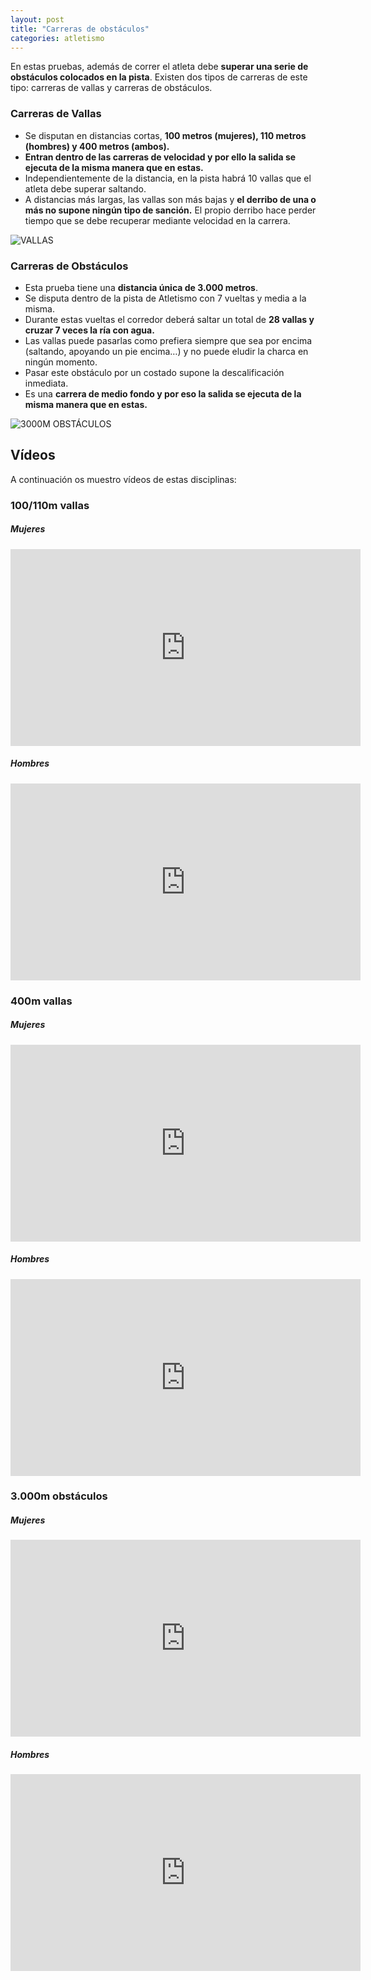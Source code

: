 ```yaml
---
layout: post
title: "Carreras de obstáculos"
categories: atletismo
---
```


En estas pruebas, además de correr el atleta debe **superar una serie de obstáculos colocados en la pista**. Existen dos tipos de carreras de este tipo: carreras de vallas y carreras de obstáculos.

### Carreras de Vallas

* Se disputan en distancias cortas, **100 metros (mujeres), 110 metros (hombres) y 400 metros (ambos).** 
* **Entran dentro de las carreras de velocidad y por ello la salida se ejecuta de la misma manera que en estas.**
* Independientemente de la distancia, en la pista habrá 10 vallas que el atleta debe superar saltando. 
* A distancias más largas, las vallas son más bajas y **el derribo de una o más no supone ningún tipo de sanción.** El propio derribo hace perder tiempo que se debe recuperar mediante velocidad en la carrera.

![VALLAS](https://danieledufis.github.io/images_text/atletismo_vallas.jpg)

### Carreras de Obstáculos

* Esta prueba tiene una **distancia única de 3.000 metros**. 
* Se disputa dentro de la pista de Atletismo con 7 vueltas y media a la misma. 
* Durante estas vueltas el corredor deberá saltar un total de **28 vallas y cruzar 7 veces la ría con agua.**
* Las vallas puede pasarlas como prefiera siempre que sea por encima (saltando, apoyando un pie encima…) y no puede eludir la charca en ningún momento.
* Pasar este obstáculo por un costado supone la descalificación inmediata.
* Es una **carrera de medio fondo y por eso la salida se ejecuta de la misma manera que en estas.**

![3000M OBSTÁCULOS](https://danieledufis.github.io/images_text/atletismo_carrerapbstaculos.jpg)

## Vídeos

A continuación os muestro vídeos de estas disciplinas:

### 100/110m vallas

##### Mujeres

<iframe width="560" height="315" src="https://www.youtube.com/embed/sCJL1HOOnLY" frameborder="0" allow="accelerometer; autoplay; encrypted-media; gyroscope; picture-in-picture" allowfullscreen></iframe>

##### Hombres

<iframe width="560" height="315" src="https://www.youtube.com/embed/h0nalKrQfZk" frameborder="0" allow="accelerometer; autoplay; encrypted-media; gyroscope; picture-in-picture" allowfullscreen></iframe>

###  400m vallas

##### Mujeres

<iframe width="560" height="315" src="https://www.youtube.com/embed/JD37yYSLiS0" frameborder="0" allow="accelerometer; autoplay; encrypted-media; gyroscope; picture-in-picture" allowfullscreen></iframe>

##### Hombres

<iframe width="560" height="315" src="https://www.youtube.com/embed/Qn_kwu_CTx8" frameborder="0" allow="accelerometer; autoplay; clipboard-write; encrypted-media; gyroscope; picture-in-picture" allowfullscreen></iframe>

### 3.000m obstáculos

##### Mujeres

<iframe width="560" height="315" src="https://www.youtube.com/embed/_a8MkZZYKOw" frameborder="0" allow="accelerometer; autoplay; encrypted-media; gyroscope; picture-in-picture" allowfullscreen></iframe>

##### Hombres

<iframe width="560" height="315" src="https://www.youtube.com/embed/AatporMbqhU" frameborder="0" allow="accelerometer; autoplay; encrypted-media; gyroscope; picture-in-picture" allowfullscreen></iframe>
